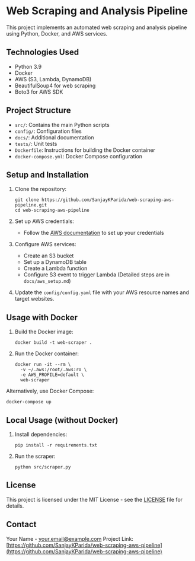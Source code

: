 # Web Scraping and Analysis Pipeline

This project implements an automated web scraping and analysis pipeline using Python, Docker, and AWS services.

## Technologies Used

- Python 3.9
- Docker
- AWS (S3, Lambda, DynamoDB)
- BeautifulSoup4 for web scraping
- Boto3 for AWS SDK

## Project Structure

- `src/`: Contains the main Python scripts
- `config/`: Configuration files
- `docs/`: Additional documentation
- `tests/`: Unit tests
- `Dockerfile`: Instructions for building the Docker container
- `docker-compose.yml`: Docker Compose configuration

## Setup and Installation

1. Clone the repository:
   ```
   git clone https://github.com/SanjayKParida/web-scraping-aws-pipeline.git
   cd web-scraping-aws-pipeline
   ```

2. Set up AWS credentials:
   - Follow the [AWS documentation](https://docs.aws.amazon.com/cli/latest/userguide/cli-configure-files.html) to set up your credentials

3. Configure AWS services:
   - Create an S3 bucket
   - Set up a DynamoDB table
   - Create a Lambda function
   - Configure S3 event to trigger Lambda
   (Detailed steps are in `docs/aws_setup.md`)

4. Update the `config/config.yaml` file with your AWS resource names and target websites.

## Usage with Docker

1. Build the Docker image:
   ```
   docker build -t web-scraper .
   ```

2. Run the Docker container:
   ```
   docker run -it --rm \
     -v ~/.aws:/root/.aws:ro \
     -e AWS_PROFILE=default \
     web-scraper
   ```

Alternatively, use Docker Compose:
```
docker-compose up
```

## Local Usage (without Docker)

1. Install dependencies:
   ```
   pip install -r requirements.txt
   ```

2. Run the scraper:
   ```
   python src/scraper.py
   ```

## License

This project is licensed under the MIT License - see the [LICENSE](LICENSE) file for details.

## Contact

Your Name - your.email@example.com
Project Link: [https://github.com/SanjayKParida/web-scraping-aws-pipeline](https://github.com/SanjayKParida/web-scraping-aws-pipeline)